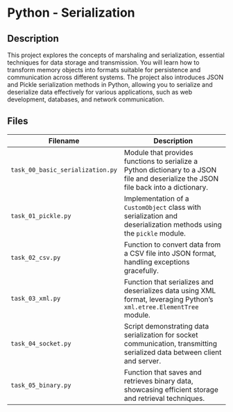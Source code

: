 # Python - Serialization

## Description
This project explores the concepts of marshaling and serialization, essential techniques for data storage and transmission. You will learn how to transform memory objects into formats suitable for persistence and communication across different systems. The project also introduces JSON and Pickle serialization methods in Python, allowing you to serialize and deserialize data effectively for various applications, such as web development, databases, and network communication.

## Files

| Filename | Description |
|----------|------------|
| `task_00_basic_serialization.py` | Module that provides functions to serialize a Python dictionary to a JSON file and deserialize the JSON file back into a dictionary. |
| `task_01_pickle.py` | Implementation of a `CustomObject` class with serialization and deserialization methods using the `pickle` module. |
| `task_02_csv.py` | Function to convert data from a CSV file into JSON format, handling exceptions gracefully. |
| `task_03_xml.py` | Function that serializes and deserializes data using XML format, leveraging Python’s `xml.etree.ElementTree` module. |
| `task_04_socket.py` | Script demonstrating data serialization for socket communication, transmitting serialized data between client and server. |
| `task_05_binary.py` | Function that saves and retrieves binary data, showcasing efficient storage and retrieval techniques. |